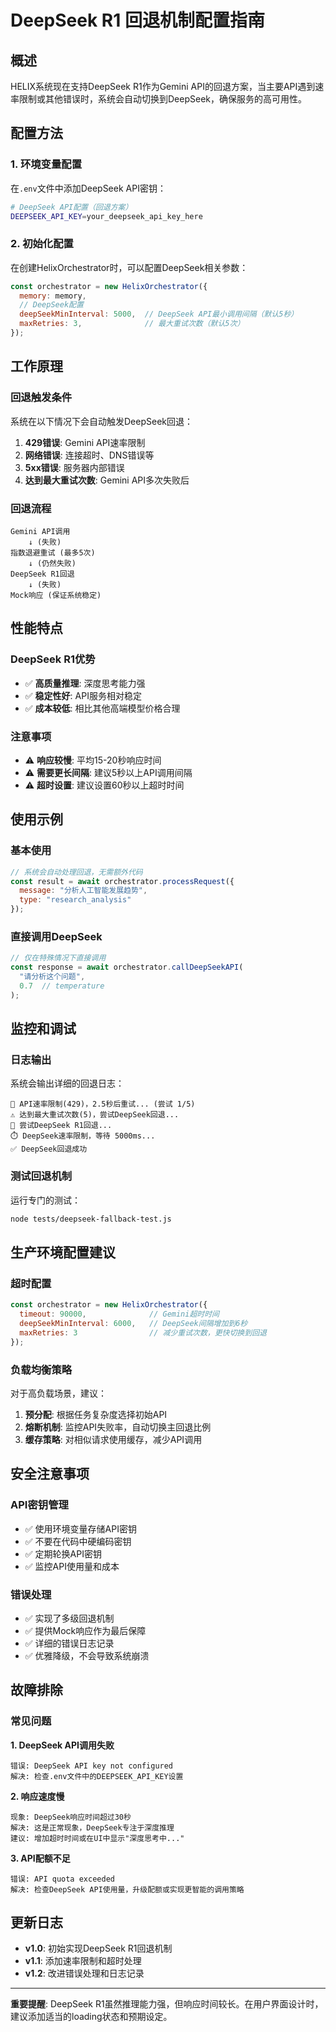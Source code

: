 # DeepSeek R1 回退机制配置指南

## 概述

HELIX系统现在支持DeepSeek R1作为Gemini API的回退方案，当主要API遇到速率限制或其他错误时，系统会自动切换到DeepSeek，确保服务的高可用性。

## 配置方法

### 1. 环境变量配置

在`.env`文件中添加DeepSeek API密钥：

```bash
# DeepSeek API配置（回退方案）
DEEPSEEK_API_KEY=your_deepseek_api_key_here
```

### 2. 初始化配置

在创建HelixOrchestrator时，可以配置DeepSeek相关参数：

```javascript
const orchestrator = new HelixOrchestrator({
  memory: memory,
  // DeepSeek配置
  deepSeekMinInterval: 5000,  // DeepSeek API最小调用间隔（默认5秒）
  maxRetries: 3,              // 最大重试次数（默认5次）
});
```

## 工作原理

### 回退触发条件

系统在以下情况下会自动触发DeepSeek回退：

1. **429错误**: Gemini API速率限制
2. **网络错误**: 连接超时、DNS错误等
3. **5xx错误**: 服务器内部错误
4. **达到最大重试次数**: Gemini API多次失败后

### 回退流程

```
Gemini API调用
    ↓ (失败)
指数退避重试 (最多5次)
    ↓ (仍然失败)
DeepSeek R1回退
    ↓ (失败)
Mock响应 (保证系统稳定)
```

## 性能特点

### DeepSeek R1优势
- ✅ **高质量推理**: 深度思考能力强
- ✅ **稳定性好**: API服务相对稳定
- ✅ **成本较低**: 相比其他高端模型价格合理

### 注意事项
- ⚠️ **响应较慢**: 平均15-20秒响应时间
- ⚠️ **需要更长间隔**: 建议5秒以上API调用间隔
- ⚠️ **超时设置**: 建议设置60秒以上超时时间

## 使用示例

### 基本使用

```javascript
// 系统会自动处理回退，无需额外代码
const result = await orchestrator.processRequest({
  message: "分析人工智能发展趋势",
  type: "research_analysis"
});
```

### 直接调用DeepSeek

```javascript
// 仅在特殊情况下直接调用
const response = await orchestrator.callDeepSeekAPI(
  "请分析这个问题", 
  0.7  // temperature
);
```

## 监控和调试

### 日志输出

系统会输出详细的回退日志：

```
🔄 API速率限制(429)，2.5秒后重试... (尝试 1/5)
⚠️ 达到最大重试次数(5)，尝试DeepSeek回退...
🔄 尝试DeepSeek R1回退...
⏱️ DeepSeek速率限制，等待 5000ms...
✅ DeepSeek回退成功
```

### 测试回退机制

运行专门的测试：

```bash
node tests/deepseek-fallback-test.js
```

## 生产环境配置建议

### 超时配置
```javascript
const orchestrator = new HelixOrchestrator({
  timeout: 90000,              // Gemini超时时间
  deepSeekMinInterval: 6000,   // DeepSeek间隔增加到6秒
  maxRetries: 3                // 减少重试次数，更快切换到回退
});
```

### 负载均衡策略

对于高负载场景，建议：

1. **预分配**: 根据任务复杂度选择初始API
2. **熔断机制**: 监控API失败率，自动切换主回退比例
3. **缓存策略**: 对相似请求使用缓存，减少API调用

## 安全注意事项

### API密钥管理
- ✅ 使用环境变量存储API密钥
- ✅ 不要在代码中硬编码密钥
- ✅ 定期轮换API密钥
- ✅ 监控API使用量和成本

### 错误处理
- ✅ 实现了多级回退机制
- ✅ 提供Mock响应作为最后保障
- ✅ 详细的错误日志记录
- ✅ 优雅降级，不会导致系统崩溃

## 故障排除

### 常见问题

**1. DeepSeek API调用失败**
```
错误: DeepSeek API key not configured
解决: 检查.env文件中的DEEPSEEK_API_KEY设置
```

**2. 响应速度慢**
```
现象: DeepSeek响应时间超过30秒
解决: 这是正常现象，DeepSeek专注于深度推理
建议: 增加超时时间或在UI中显示"深度思考中..."
```

**3. API配额不足**
```
错误: API quota exceeded
解决: 检查DeepSeek API使用量，升级配额或实现更智能的调用策略
```

## 更新日志

- **v1.0**: 初始实现DeepSeek R1回退机制
- **v1.1**: 添加速率限制和超时处理
- **v1.2**: 改进错误处理和日志记录

---

**重要提醒**: DeepSeek R1虽然推理能力强，但响应时间较长。在用户界面设计时，建议添加适当的loading状态和预期设定。